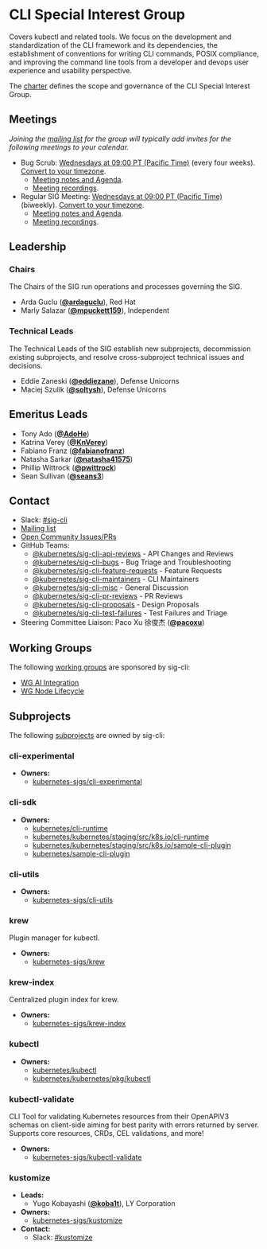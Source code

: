 <!---
This is an autogenerated file!

Please do not edit this file directly, but instead make changes to the
sigs.yaml file in the project root.

To understand how this file is generated, see https://git.k8s.io/community/generator/README.md
--->
# CLI Special Interest Group

Covers kubectl and related tools. We focus on the development and standardization of the CLI framework and its dependencies, the establishment of conventions for writing CLI commands, POSIX compliance, and improving the command line tools from a developer and devops user experience and usability perspective.

The [charter](charter.md) defines the scope and governance of the CLI Special Interest Group.

## Meetings
*Joining the [mailing list](https://groups.google.com/a/kubernetes.io/g/sig-cli) for the group will typically add invites for the following meetings to your calendar.*
* Bug Scrub: [Wednesdays at 09:00 PT (Pacific Time)](https://zoom.us/j/288426795?pwd=UDdoYnFyNjBiS1RHcXRxS1BCNy9wUT09) (every four weeks). [Convert to your timezone](http://www.thetimezoneconverter.com/?t=09%3A00&tz=PT%20%28Pacific%20Time%29).
  * [Meeting notes and Agenda](https://docs.google.com/document/d/1I1UFGHMDO7mMbDbioQp52DEJXEhk1qymch3qL5-EN10/edit?usp=sharing).
  * [Meeting recordings](https://www.youtube.com/playlist?list=PL69nYSiGNLP28HaTzSlFe6RJVxpFmbUvF).
* Regular SIG Meeting: [Wednesdays at 09:00 PT (Pacific Time)](https://zoom.us/j/288426795?pwd=UDdoYnFyNjBiS1RHcXRxS1BCNy9wUT09) (biweekly). [Convert to your timezone](http://www.thetimezoneconverter.com/?t=09%3A00&tz=PT%20%28Pacific%20Time%29).
  * [Meeting notes and Agenda](https://docs.google.com/document/d/1I1UFGHMDO7mMbDbioQp52DEJXEhk1qymch3qL5-EN10/edit?usp=sharing).
  * [Meeting recordings](https://www.youtube.com/playlist?list=PL69nYSiGNLP28HaTzSlFe6RJVxpFmbUvF).

## Leadership

### Chairs
The Chairs of the SIG run operations and processes governing the SIG.

* Arda Guclu (**[@ardaguclu](https://github.com/ardaguclu)**), Red Hat
* Marly Salazar (**[@mpuckett159](https://github.com/mpuckett159)**), Independent

### Technical Leads
The Technical Leads of the SIG establish new subprojects, decommission existing
subprojects, and resolve cross-subproject technical issues and decisions.

* Eddie Zaneski (**[@eddiezane](https://github.com/eddiezane)**), Defense Unicorns
* Maciej Szulik (**[@soltysh](https://github.com/soltysh)**), Defense Unicorns

## Emeritus Leads

* Tony Ado (**[@AdoHe](https://github.com/AdoHe)**)
* Katrina Verey (**[@KnVerey](https://github.com/KnVerey)**)
* Fabiano Franz (**[@fabianofranz](https://github.com/fabianofranz)**)
* Natasha Sarkar (**[@natasha41575](https://github.com/natasha41575)**)
* Phillip Wittrock (**[@pwittrock](https://github.com/pwittrock)**)
* Sean Sullivan (**[@seans3](https://github.com/seans3)**)

## Contact
- Slack: [#sig-cli](https://kubernetes.slack.com/messages/sig-cli)
- [Mailing list](https://groups.google.com/a/kubernetes.io/g/sig-cli)
- [Open Community Issues/PRs](https://github.com/kubernetes/community/labels/sig%2Fcli)
- GitHub Teams:
    - [@kubernetes/sig-cli-api-reviews](https://github.com/orgs/kubernetes/teams/sig-cli-api-reviews) - API Changes and Reviews
    - [@kubernetes/sig-cli-bugs](https://github.com/orgs/kubernetes/teams/sig-cli-bugs) - Bug Triage and Troubleshooting
    - [@kubernetes/sig-cli-feature-requests](https://github.com/orgs/kubernetes/teams/sig-cli-feature-requests) - Feature Requests
    - [@kubernetes/sig-cli-maintainers](https://github.com/orgs/kubernetes/teams/sig-cli-maintainers) - CLI Maintainers
    - [@kubernetes/sig-cli-misc](https://github.com/orgs/kubernetes/teams/sig-cli-misc) - General Discussion
    - [@kubernetes/sig-cli-pr-reviews](https://github.com/orgs/kubernetes/teams/sig-cli-pr-reviews) - PR Reviews
    - [@kubernetes/sig-cli-proposals](https://github.com/orgs/kubernetes/teams/sig-cli-proposals) - Design Proposals
    - [@kubernetes/sig-cli-test-failures](https://github.com/orgs/kubernetes/teams/sig-cli-test-failures) - Test Failures and Triage
- Steering Committee Liaison: Paco Xu 徐俊杰 (**[@pacoxu](https://github.com/pacoxu)**)

## Working Groups

The following [working groups][working-group-definition] are sponsored by sig-cli:
* [WG AI Integration](/wg-ai-integration)
* [WG Node Lifecycle](/wg-node-lifecycle)


## Subprojects

The following [subprojects][subproject-definition] are owned by sig-cli:
### cli-experimental
- **Owners:**
  - [kubernetes-sigs/cli-experimental](https://github.com/kubernetes-sigs/cli-experimental/blob/master/OWNERS)
### cli-sdk
- **Owners:**
  - [kubernetes/cli-runtime](https://github.com/kubernetes/cli-runtime/blob/master/OWNERS)
  - [kubernetes/kubernetes/staging/src/k8s.io/cli-runtime](https://github.com/kubernetes/kubernetes/blob/master/staging/src/k8s.io/cli-runtime/OWNERS)
  - [kubernetes/kubernetes/staging/src/k8s.io/sample-cli-plugin](https://github.com/kubernetes/kubernetes/blob/master/staging/src/k8s.io/sample-cli-plugin/OWNERS)
  - [kubernetes/sample-cli-plugin](https://github.com/kubernetes/sample-cli-plugin/blob/master/OWNERS)
### cli-utils
- **Owners:**
  - [kubernetes-sigs/cli-utils](https://github.com/kubernetes-sigs/cli-utils/blob/master/OWNERS)
### krew
Plugin manager for kubectl.
- **Owners:**
  - [kubernetes-sigs/krew](https://github.com/kubernetes-sigs/krew/blob/master/OWNERS)
### krew-index
Centralized plugin index for krew.
- **Owners:**
  - [kubernetes-sigs/krew-index](https://github.com/kubernetes-sigs/krew-index/blob/master/OWNERS)
### kubectl
- **Owners:**
  - [kubernetes/kubectl](https://github.com/kubernetes/kubectl/blob/master/OWNERS)
  - [kubernetes/kubernetes/pkg/kubectl](https://github.com/kubernetes/kubernetes/blob/master/pkg/kubectl/OWNERS)
### kubectl-validate
CLI Tool for validating Kubernetes resources from their OpenAPIV3
schemas on client-side aiming for best parity with errors returned
by server. Supports core resources, CRDs, CEL validations, and more!
- **Owners:**
  - [kubernetes-sigs/kubectl-validate](https://github.com/kubernetes-sigs/kubectl-validate/blob/main/OWNERS)
### kustomize
- **Leads:**
  - Yugo Kobayashi (**[@koba1t](https://github.com/koba1t)**), LY Corporation
- **Owners:**
  - [kubernetes-sigs/kustomize](https://github.com/kubernetes-sigs/kustomize/blob/master/OWNERS)
- **Contact:**
  - Slack: [#kustomize](https://kubernetes.slack.com/messages/kustomize)

[subproject-definition]: https://github.com/kubernetes/community/blob/master/governance.md#subprojects
[working-group-definition]: https://github.com/kubernetes/community/blob/master/governance.md#working-groups
<!-- BEGIN CUSTOM CONTENT -->

<!-- END CUSTOM CONTENT -->
